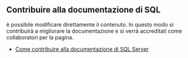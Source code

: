 ## <a name="contribute-to-sql-documentation"></a>Contribuire alla documentazione di SQL

è possibile modificare direttamente il contenuto. In questo modo si contribuirà a migliorare la documentazione e si verrà accreditati come collaboratori per la pagina.

- [Come contribuire alla documentazione di SQL Server](https://docs.microsoft.com/sql/sql-server/sql-server-docs-contribute)
